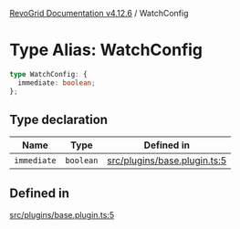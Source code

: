 [RevoGrid Documentation v4.12.6](README.md) / WatchConfig

# Type Alias: WatchConfig

```ts
type WatchConfig: {
  immediate: boolean;
};
```

## Type declaration

| Name | Type | Defined in |
| ------ | ------ | ------ |
| `immediate` | `boolean` | [src/plugins/base.plugin.ts:5](https://github.com/revolist/revogrid/blob/293c9e1b6198b802a0690dc2e0b9faebd722e77f/src/plugins/base.plugin.ts#L5) |

## Defined in

[src/plugins/base.plugin.ts:5](https://github.com/revolist/revogrid/blob/293c9e1b6198b802a0690dc2e0b9faebd722e77f/src/plugins/base.plugin.ts#L5)
